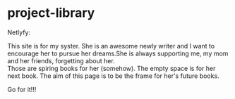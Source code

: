 # project-library
Netlyfy: 

This site is for my syster. She is an awesome newly writer and I want to encourage her to pursue her dreams.She is always supporting me, my mom and her friends, forgetting about her.  
Those are spiring books for her (somehow). The empty space is for her next book. 
The aim of this page is to be the frame for her's future books. 

Go for it!!!